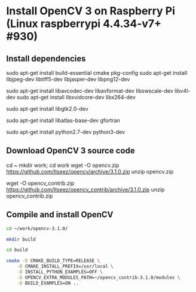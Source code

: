 # Install OpenCV 3 on Raspberry Pi (Linux raspberrypi 4.4.34-v7+ #930)

## Install dependencies
sudo apt-get install build-essential cmake pkg-config
sudo apt-get install libjpeg-dev libtiff5-dev libjasper-dev libpng12-dev

sudo apt-get install libavcodec-dev libavformat-dev libswscale-dev libv4l-dev
sudo apt-get install libxvidcore-dev libx264-dev

sudo apt-get install libgtk2.0-dev

sudo apt-get install libatlas-base-dev gfortran

sudo apt-get install python2.7-dev python3-dev

## Download OpenCV 3 source code
cd ~
mkdir work; cd work
wget -O opencv.zip https://github.com/Itseez/opencv/archive/3.1.0.zip
unzip opencv.zip

wget -O opencv_contrib.zip https://github.com/Itseez/opencv_contrib/archive/3.1.0.zip
unzip opencv_contrib.zip

## Compile and install OpenCV
```bash
cd ~/work/opencv-3.1.0/

mkdir build

cd build

cmake -D CMAKE_BUILD_TYPE=RELEASE \
    -D CMAKE_INSTALL_PREFIX=/usr/local \
    -D INSTALL_PYTHON_EXAMPLES=OFF \
    -D OPENCV_EXTRA_MODULES_PATH=~/opencv_contrib-3.1.0/modules \
    -D BUILD_EXAMPLES=ON ..
```

